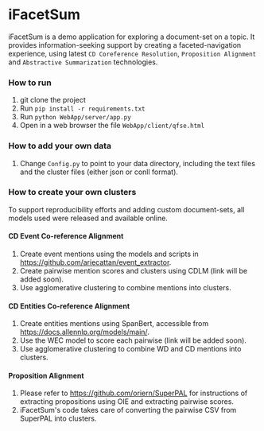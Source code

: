 # iFacetSum

iFacetSum is a demo application for exploring a document-set on a topic.
It provides information-seeking support by creating a faceted-navigation experience, using latest `CD Coreference Resolution`, `Proposition Alignment` and `Abstractive Summarization` technologies.


### How to run

1. git clone the project
2. Run `pip install -r requirements.txt`
2. Run `python WebApp/server/app.py`
3. Open in a web browser the file `WebApp/client/qfse.html`

### How to add your own data

1. Change `Config.py` to point to your data directory, including the text files and the cluster files (either json or conll format).

### How to create your own clusters

To support reproducibility efforts and adding custom document-sets, all models used were released and available online.

#### CD Event Co-reference Alignment

1. Create event mentions using the models and scripts in https://github.com/ariecattan/event_extractor.
2. Create pairwise mention scores and clusters using CDLM (link will be added soon).
3. Use agglomerative clustering to combine mentions into clusters.

#### CD Entities Co-reference Alignment

1. Create entities mentions using SpanBert, accessible from https://docs.allennlp.org/models/main/.
2. Use the WEC model to score each pairwise (link will be added soon).
3. Use agglomerative clustering to combine WD and CD mentions into clusters.

#### Proposition Alignment

1. Please refer to https://github.com/oriern/SuperPAL for instructions of extracting propositions using OIE and extracting pairwise scores.
2. iFacetSum's code takes care of converting the pairwise CSV from SuperPAL into clusters. 